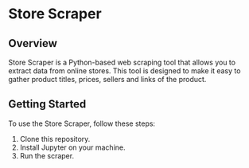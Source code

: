 # Store Scraper

## Overview

Store Scraper is a Python-based web scraping tool that allows you to extract data from online stores. This tool is designed to make it easy to gather product titles, prices, sellers and links of the product.

## Getting Started

To use the Store Scraper, follow these steps:

1. Clone this repository.
2. Install Jupyter on your machine.
3. Run the scraper.
